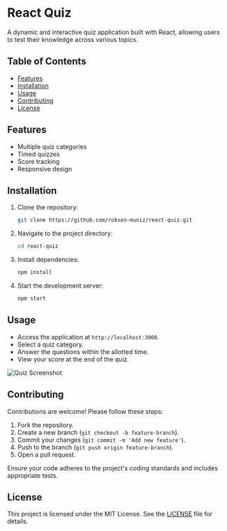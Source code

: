 # React Quiz

A dynamic and interactive quiz application built with React, allowing users to test their knowledge across various topics.

## Table of Contents

- [Features](#features)
- [Installation](#installation)
- [Usage](#usage)
- [Contributing](#contributing)
- [License](#license)

## Features

- Multiple quiz categories
- Timed quizzes
- Score tracking
- Responsive design

## Installation

1. Clone the repository:
   ```bash
   git clone https://github.com/robson-muniz/react-quiz.git
   ```
2. Navigate to the project directory:
   ```bash
   cd react-quiz
   ```
3. Install dependencies:
   ```bash
   npm install
   ```
4. Start the development server:
   ```bash
   npm start
   ```

## Usage

- Access the application at `http://localhost:3000`.
- Select a quiz category.
- Answer the questions within the allotted time.
- View your score at the end of the quiz.

![Quiz Screenshot](https://github.com/user-attachments/assets/d1d624a8-1bca-4aa2-95ea-4b70afbf14c9)

## Contributing

Contributions are welcome! Please follow these steps:

1. Fork the repository.
2. Create a new branch (`git checkout -b feature-branch`).
3. Commit your changes (`git commit -m 'Add new feature'`).
4. Push to the branch (`git push origin feature-branch`).
5. Open a pull request.

Ensure your code adheres to the project's coding standards and includes appropriate tests.

## License

This project is licensed under the MIT License. See the [LICENSE](LICENSE) file for details.
